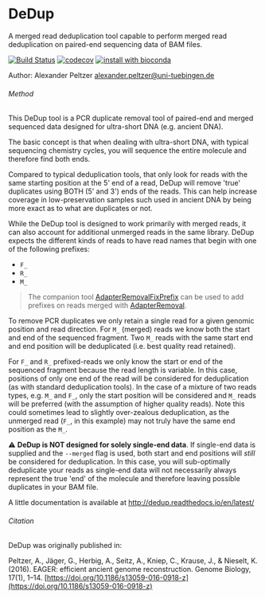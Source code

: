 # DeDup
A merged read deduplication tool capable to perform merged read deduplication on paired-end sequencing data of BAM files. 

[![Build Status](https://travis-ci.org/apeltzer/DeDup.svg?branch=master)](https://travis-ci.org/apeltzer/DeDup)
[![codecov](https://codecov.io/gh/apeltzer/DeDup/branch/master/graph/badge.svg)](https://codecov.io/gh/apeltzer/DeDup)
[![install with bioconda](https://img.shields.io/badge/install%20with-bioconda-brightgreen.svg?style=flat-square)](http://bioconda.github.io/recipes/dedup/README.html)

Author: Alexander Peltzer <alexander.peltzer@uni-tuebingen.de>

###### Method
This DeDup tool is a PCR duplicate removal tool of paired-end and merged sequenced data designed for ultra-short DNA (e.g. ancient DNA).

The basic concept is that when dealing with ultra-short DNA, with typical sequencing chemistry cycles, you will sequence the entire molecule and therefore find both ends. 

Compared to typical deduplication tools, that only look for reads with the same starting position at the 5' end of a read, DeDup will remove 'true' duplicates using BOTH (5' and 3') ends of the reads. This can help increase coverage in low-preservation samples such used in ancient DNA by being more exact as to what are duplicates or not.

While the DeDup tool is designed to work primarily with merged reads, it can also account for additional unmerged reads in the same library. DeDup expects the different kinds of reads to have read names that begin with one of the following prefixes:

- `F_`
- `R_`
- `M_`

> The companion tool [AdapterRemovalFixPrefix](https://github.com/apeltzer/AdapterRemovalFixPrefix) can be used to add prefixes on reads merged with [AdapterRemoval](https://github.com/MikkelSchubert/adapterremoval).

To remove PCR duplicates we only retain a single read for a given genomic position and read direction. For `M_` (merged) reads we know both the start and end of the sequenced fragment. Two `M_` reads with the same start end and end position will be deduplicated (i.e. best quality read retained). 

For `F_` and `R_` prefixed-reads we only know the start or end of the sequenced fragment because the read length is variable. In this case, positions of only one end of the read will be considered for deduplication (as with standard deduplication tools). In the case of a mixture of two reads types, e.g. `M_` and `F_`, only the start position will be considered and `M_` reads will be preferred (with the assumption of higher quality reads). Note this could sometimes lead to slightly over-zealous deduplication, as the unmerged read (`F_`, in this example) may not truly have the same end position as the `M_`.

:warning: **DeDup is NOT designed for solely single-end data**. If single-end data is supplied and the `--merged` flag is used, both start and end positions will _still_ be considered for deduplication. In this case, you will sub-optimally deduplicate your reads as single-end data will not necessarily always represent the true 'end' of the molecule and therefore leaving possible duplicates in your BAM file. 

A little documentation is available at http://dedup.readthedocs.io/en/latest/

###### Citation

DeDup was originally published in:

Peltzer, A., Jäger, G., Herbig, A., Seitz, A., Kniep, C., Krause, J., & Nieselt, K. (2016). EAGER: efficient ancient genome reconstruction. Genome Biology, 17(1), 1–14. [https://doi.org/10.1186/s13059-016-0918-z](https://doi.org/10.1186/s13059-016-0918-z)
